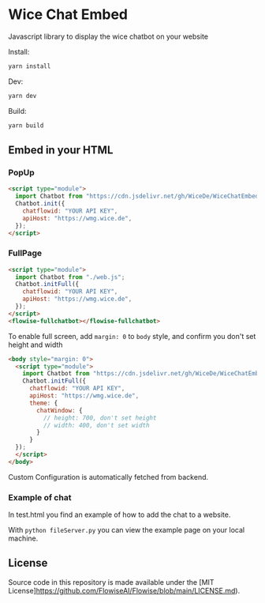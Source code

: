<!-- markdownlint-disable MD030 -->

# Wice Chat Embed

Javascript library to display the wice chatbot on your website


Install:

```bash
yarn install
```

Dev:

```bash
yarn dev
```

Build:

```bash
yarn build
```

## Embed in your HTML

### PopUp

```html
<script type="module">
  import Chatbot from "https://cdn.jsdelivr.net/gh/WiceDe/WiceChatEmbed@1.0.3/dist/web.js";
  Chatbot.init({
    chatflowid: "YOUR API KEY",
    apiHost: "https://wmg.wice.de",
  });
</script>
```

### FullPage

```html
<script type="module">
  import Chatbot from "./web.js";
  Chatbot.initFull({
    chatflowid: "YOUR API KEY",
    apiHost: "https://wmg.wice.de",
  });
</script>
<flowise-fullchatbot></flowise-fullchatbot>
```

To enable full screen, add `margin: 0` to <code>body</code> style, and confirm you don't set height and width

```html
<body style="margin: 0">
  <script type="module">
    import Chatbot from "https://cdn.jsdelivr.net/gh/WiceDe/WiceChatEmbed@1.0.3/dist/web.js";
    Chatbot.initFull({
      chatflowid: "YOUR API KEY",
      apiHost: "https://wmg.wice.de",
      theme: {
        chatWindow: {
          // height: 700, don't set height
          // width: 400, don't set width
        }
      }
  });
  </script>
</body>
```
Custom Configuration is automatically fetched from backend.

### Example of chat

In test.html you find an example of how to add the chat to a website.

With `python fileServer.py` you can view the example page on your local machine.

## License

Source code in this repository is made available under the [MIT License]https://github.com/FlowiseAI/Flowise/blob/main/LICENSE.md).
